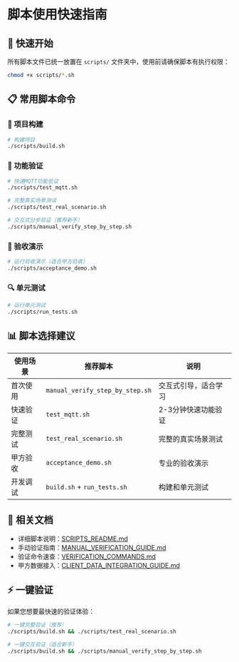 # 脚本使用快速指南

## 🚀 快速开始

所有脚本文件已统一放置在 `scripts/` 文件夹中，使用前请确保脚本有执行权限：

```bash
chmod +x scripts/*.sh
```

## 📋 常用脚本命令

### 🔧 项目构建
```bash
# 构建项目
./scripts/build.sh
```

### 🧪 功能验证
```bash
# 快速MQTT功能验证
./scripts/test_mqtt.sh

# 完整真实场景测试
./scripts/test_real_scenario.sh

# 交互式分步验证（推荐新手）
./scripts/manual_verify_step_by_step.sh
```

### 🎯 验收演示
```bash
# 运行验收演示（适合甲方验收）
./scripts/acceptance_demo.sh
```

### 🔍 单元测试
```bash
# 运行单元测试
./scripts/run_tests.sh
```

## 📊 脚本选择建议

| 使用场景 | 推荐脚本 | 说明 |
|----------|----------|------|
| 首次使用 | `manual_verify_step_by_step.sh` | 交互式引导，适合学习 |
| 快速验证 | `test_mqtt.sh` | 2-3分钟快速功能验证 |
| 完整测试 | `test_real_scenario.sh` | 完整的真实场景测试 |
| 甲方验收 | `acceptance_demo.sh` | 专业的验收演示 |
| 开发调试 | `build.sh` + `run_tests.sh` | 构建和单元测试 |

## 🔗 相关文档

- 详细脚本说明：[SCRIPTS_README.md](SCRIPTS_README.md)
- 手动验证指南：[MANUAL_VERIFICATION_GUIDE.md](MANUAL_VERIFICATION_GUIDE.md)
- 验证命令速查：[VERIFICATION_COMMANDS.md](VERIFICATION_COMMANDS.md)
- 甲方数据接入：[CLIENT_DATA_INTEGRATION_GUIDE.md](CLIENT_DATA_INTEGRATION_GUIDE.md)

## ⚡ 一键验证

如果您想要最快速的验证体验：

```bash
# 一键完整验证（推荐）
./scripts/build.sh && ./scripts/test_real_scenario.sh

# 一键交互验证（适合新手）
./scripts/build.sh && ./scripts/manual_verify_step_by_step.sh
```
